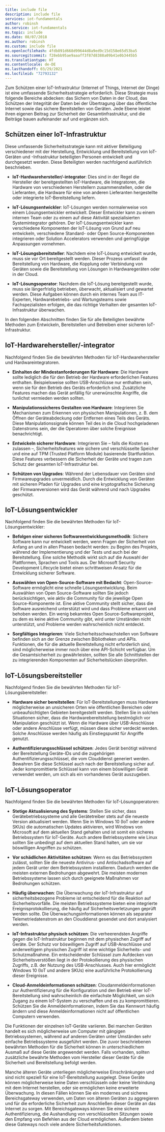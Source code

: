 ```yaml
---
title: include file
description: include file
services: iot-fundamentals
author: robinsh
ms.service: iot-fundamentals
ms.topic: include
ms.date: 08/07/2018
ms.author: robinsh
ms.custom: include file
ms.openlocfilehash: 4fdb891d668d99644d8a9ed9c15d158e65d53ba5
ms.sourcegitcommit: f28ebb95ae9aaaff3f87d8388a09b41e0b3445b5
ms.translationtype: HT
ms.contentlocale: de-DE
ms.lasthandoff: 03/29/2021
ms.locfileid: "72793132"
---
```

Zum Schützen einer IoT-Infrastruktur (Internet of Things, Internet der Dinge) ist eine umfassende Sicherheitsstrategie erforderlich. Diese Strategie muss folgende Bereiche abdecken: das Sichern von Daten in der Cloud, das Schützen der Integrität der Daten bei der Übertragung über das öffentliche Internet sowie das sichere Bereitstellen von Geräten. Jede Ebene leistet ihren eigenen Beitrag zur Sicherheit der Gesamtinfrastruktur, und die Beiträge bauen aufeinander auf und ergänzen sich.

## <a name="secure-an-iot-infrastructure"></a>Schützen einer IoT-Infrastruktur

Diese umfassende Sicherheitsstrategie kann mit aktiver Beteiligung verschiedener mit der Herstellung, Entwicklung und Bereitstellung von IoT-Geräten und -Infrastruktur beteiligten Personen entwickelt und durchgesetzt werden. Diese Beteiligten werden nachfolgend ausführlich beschrieben.

* **IoT-Hardwarehersteller/-integrator**: Dies sind in der Regel die Hersteller der bereitgestellten IoT-Hardware, die Integratoren, die Hardware von verschiedenen Herstellern zusammenstellen, oder die Lieferanten, die Hardware für eine von anderen Lieferanten hergestellte oder integrierte IoT-Bereitstellung liefern.

* **IoT-Lösungsentwickler**: IoT-Lösungen werden normalerweise von einem Lösungsentwickler entwickelt. Dieser Entwickler kann zu einem internen Team oder zu einem auf diese Aktivität spezialisierten Systemintegrator gehören. Der IoT-Lösungsentwickler kann verschiedene Komponenten der IoT-Lösung von Grund auf neu entwickeln, verschiedene Standard- oder Open Source-Komponenten integrieren oder Solution Accelerators verwenden und geringfügige Anpassungen vornehmen.

* **IoT-Lösungsbereitsteller**: Nachdem eine IoT-Lösung entwickelt wurde, muss sie vor Ort bereitgestellt werden. Dieser Prozess umfasst die Bereitstellung von Hardware, die Kopplung oder Verbindung von Geräten sowie die Bereitstellung von Lösungen in Hardwaregeräten oder in der Cloud.

* **IoT-Lösungsoperator**: Nachdem die IoT-Lösung bereitgestellt wurde, muss sie längerfristig betrieben, überwacht, aktualisiert und gewartet werden. Diese Aufgaben können durch ein internes Team aus IT-Experten, Hardwarebetriebs- und Wartungsteams sowie Fachspezialisten erfolgen, die das richtige Verhalten der gesamten IoT-Infrastruktur überwachen.

In den folgenden Abschnitten finden Sie für alle Beteiligten bewährte Methoden zum Entwickeln, Bereitstellen und Betreiben einer sicheren IoT-Infrastruktur.

## <a name="iot-hardware-manufacturerintegrator"></a>IoT-Hardwarehersteller/-integrator

Nachfolgend finden Sie die bewährten Methoden für IoT-Hardwarehersteller und Hardwareintegratoren.

* **Einhalten der Mindestanforderungen für Hardware**: Die Hardware sollte lediglich die für den Betrieb der Hardware erforderlichen Features enthalten. Beispielsweise sollten USB-Anschlüsse nur enthalten sein, wenn sie für den Betrieb des Geräts erforderlich sind. Zusätzliche Features machen das Gerät anfällig für unerwünschte Angriffe, die tunlichst vermieden werden sollten.

* **Manipulationssicheres Gestalten von Hardware**: Integrieren Sie Mechanismen zum Erkennen von physischen Manipulationen, z. B. dem Öffnen der Geräteabdeckung oder Entfernen eines Teils des Geräts. Diese Manipulationssignale können Teil des in die Cloud hochgeladenen Datenstroms sein, der die Operatoren über solche Ereignisse benachrichtigt.

* **Entwickeln sicherer Hardware**: Integrieren Sie – falls die Kosten es zulassen –, Sicherheitsfeatures wie sichere und verschlüsselte Speicher und eine auf TPM (Trusted Platform Module) basierende Startfunktion. Diese Features verbessern die Sicherheit der Geräte und tragen zum Schutz der gesamten IoT-Infrastruktur bei.

* **Schützen von Upgrades**: Während der Lebensdauer von Geräten sind Firmwareupgrades unvermeidlich. Durch die Entwicklung von Geräten mit sicheren Pfaden für Upgrades und eine kryptografische Sicherung der Firmwareversionen wird das Gerät während und nach Upgrades geschützt.

## <a name="iot-solution-developer"></a>IoT-Lösungsentwickler

Nachfolgend finden Sie die bewährten Methoden für IoT-Lösungsentwickler:

* **Befolgen einer sicheren Softwareentwicklungsmethodik**: Sichere Software kann nur entwickelt werden, wenn Fragen der Sicherheit von Anfang an und in allen Phasen bedacht werden: zu Beginn des Projekts, während der Implementierung und der Tests und auch bei der Bereitstellung. Eine solche Methodik wirkt sich auf die Auswahl der Plattformen, Sprachen und Tools aus. Der Microsoft Security Development Lifecycle bietet einen schrittweisen Ansatz für die Entwicklung sicherer Software.

* **Auswählen von Open-Source-Software mit Bedacht**: Open-Source-Software ermöglicht eine schnelle Lösungsentwicklung. Beim Auswählen von Open Source-Software sollten Sie jedoch berücksichtigen, wie aktiv die Community für die jeweilige Open Source-Komponente ist. Eine aktive Community stellt sicher, dass die Software ausreichend unterstützt wird und dass Probleme erkannt und behoben werden. Ein wenig bekanntes Open Source-Softwareprojekt, zu dem es keine aktive Community gibt, wird unter Umständen nicht unterstützt, und Probleme werden wahrscheinlich nicht entdeckt.

* **Sorgfältiges Integrieren**: Viele Sicherheitsschwachstellen von Software befinden sich an der Grenze zwischen Bibliotheken und APIs. Funktionen, die für die aktuelle Bereitstellung nicht erforderlich sind, sind möglicherweise immer noch über eine API-Schicht verfügbar. Um die Gesamtsicherheit zu gewährleisten, sollten Sie alle Schnittstellen der zu integrierenden Komponenten auf Sicherheitslücken überprüfen.

## <a name="iot-solution-deployer"></a>IoT-Lösungsbereitsteller

Nachfolgend finden Sie die bewährten Methoden für IoT-Lösungsbereitsteller:

* **Hardware sicher bereitstellen**: Für IoT-Bereitstellungen muss Hardware möglicherweise an unsicheren Orten wie öffentlichen Bereichen oder unbeaufsichtigten Gebieten bereitgestellt werden. Stellen Sie in solchen Situationen sicher, dass die Hardwarebereitstellung bestmöglich vor Manipulation geschützt ist. Wenn die Hardware über USB-Anschlüsse oder andere Anschlüsse verfügt, müssen diese sicher verdeckt werden. Solche Anschlüsse werden häufig als Einstiegspunkt für Angriffe genutzt.

* **Authentifizierungsschlüssel schützen**: Jedes Gerät benötigt während der Bereitstellung Geräte-IDs und die zugehörigen Authentifizierungsschlüssel, die vom Clouddienst generiert werden. Bewahren Sie diese Schlüssel auch nach der Bereitstellung sicher auf. Jeder kompromittierte Schlüssel kann von einem böswilligen Gerät verwendet werden, um sich als ein vorhandenes Gerät auszugeben.

## <a name="iot-solution-operator"></a>IoT-Lösungsoperator

Nachfolgend finden Sie die bewährten Methoden für IoT-Lösungoperatoren:

* **Stetige Aktualisierung des Systems**: Stellen Sie sicher, dass Gerätebetriebssysteme und alle Gerätetreiber stets auf die neueste Version aktualisiert werden. Wenn Sie in Windows 10 (IoT oder andere SKUs) die automatischen Updates aktivieren, wird Windows von Microsoft auf dem aktuellen Stand gehalten und ist somit ein sicheres Betriebssystem für IoT-Geräte. Auch andere Betriebssysteme wie Linux sollten Sie unbedingt auf dem aktuellen Stand halten, um sie vor böswilligen Angriffen zu schützen.

* **Vor schädlichen Aktivitäten schützen**: Wenn es das Betriebssystem zulässt, sollten Sie die neueste Antivirus- und Antischadsoftware auf jedem Gerät unter dem Betriebssystem installieren. Dadurch werden die meisten externen Bedrohungen abgewehrt. Die meisten modernen Betriebssysteme lassen sich durch geeignete Maßnahmen vor Bedrohungen schützen.

* **Häufig überwachen**: Die Überwachung der IoT-Infrastruktur auf sicherheitsbezogene Probleme ist entscheidend für die Reaktion auf Sicherheitsvorfälle. Die meisten Betriebssysteme bieten eine integrierte Ereignisprotokollierung, die häufig auf Sicherheitsverletzungen geprüft werden sollte. Die Überwachungsinformationen können als separater Telemetriedatenstrom an den Clouddienst gesendet und dort analysiert werden.

* **IoT-Infrastruktur physisch schützen**: Die verheerendsten Angriffe gegen die IoT-Infrastruktur beginnen mit dem physischen Zugriff auf Geräte. Der Schutz vor böswilligem Zugriff auf USB-Anschlüsse und anderweitigem physischen Zugriff ist eine wichtige Sicherheits- und Schutzmaßnahme. Ein entscheidender Schlüssel zum Aufdecken von Sicherheitsverstößen liegt in der Protokollierung des physischen Zugriffs, z.B. der Nutzung des USB-Anschlusses. Auch hier ermöglicht Windows 10 (IoT und andere SKUs) eine ausführliche Protokollierung dieser Ereignisse.

* **Cloud-Anmeldeinformationen schützen**: Cloudanmeldeinformationen zur Authentifizierung für die Konfiguration und den Betrieb einer IoT-Bereitstellung sind wahrscheinlich die einfachste Möglichkeit, um sich Zugang zu einem IoT-System zu verschaffen und es zu kompromittieren. Schützen Sie die Anmeldeinformationen, indem Sie das Kennwort häufig ändern und diese Anmeldeinformationen nicht auf öffentlichen Computern verwenden.

Die Funktionen der einzelnen IoT-Geräte variieren. Bei manchen Geräten handelt es sich möglicherweise um Computer mit gängigen Betriebssystemen, während auf anderen Geräten unter Umständen sehr einfache Betriebssysteme ausgeführt werden. Die zuvor beschriebenen bewährten Methoden für die Sicherheit können in unterschiedlichem Ausmaß auf diese Geräte angewendet werden. Falls vorhanden, sollten zusätzliche bewährte Methoden vom Hersteller dieser Geräte für die Sicherheit und Bereitstellung befolgt werden.

Manche älteren Geräte unterliegen möglicherweise Einschränkungen und sind nicht speziell für eine IoT-Bereitstellung ausgelegt. Diese Geräte können möglicherweise keine Daten verschlüsseln oder keine Verbindung mit dem Internet herstellen, oder sie ermöglichen keine erweiterte Überwachung. In diesen Fällen können Sie ein modernes und sicheres Bereichsgateway verwenden, um Daten von älteren Geräten zu aggregieren und für die erforderliche Sicherheit zum Anschließen dieser Geräte an das Internet zu sorgen. Mit Bereichsgateways können Sie eine sichere Authentifizierung, die Aushandlung von verschlüsselten Sitzungen sowie den Empfang von Befehlen aus der Cloud ermöglichen. Außerdem bieten diese Gateways noch viele andere Sicherheitsfunktionen.